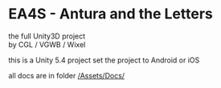 EA4S - Antura and the Letters
=================
the full Unity3D project  
by CGL / VGWB / Wixel

this is a Unity 5.4 project
set the project to Android or iOS

all docs are in folder [/Assets/Docs/](https://github.com/StefanoCecere/EA4S_Antura_U3D/tree/master/Assets/Docs)
